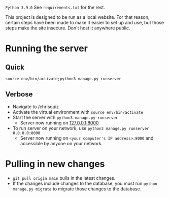 `Python 3.9.0`
See `requirements.txt` for the rest.

This project is designed to be run as a local website. For that reason, certain steps have been made to make it easier to set up and use, but those steps make the site insecure. Don't host it anywhere public.

# Running the server
## Quick
`source env/bin/activate;python3 manage.py runserver`
## Verbose
- Navigate to /chrisquiz
- Activate the virtual environment with `source env/bin/activate`
- Start the server with `python3 manage.py runserver`
    - Server now running on [127.0.0.1:8000](http://127.0.0.1:8000)
- To run server on your network, use `python3 manage.py runserver 0.0.0.0:8000`
    - Server now running on `<your computer's IP address>:8000` and accessible by anyone on your network.

# Pulling in new changes
- `git pull origin main` pulls in the latest changes.
- If the changes include changes to the database, you must run `python manage.py migrate` to migrate those changes to the database.
